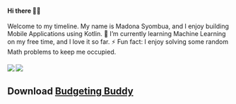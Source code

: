 

<h4 align="left">
 Hi there 👋🏾
</h4>
<p align="left">
Welcome to my timeline. My name is Madona Syombua, and I enjoy building Mobile Applications using Kotlin.
 🌱 I’m currently learning Machine Learning on my free time, and I love it so far.
 ⚡ Fun fact: I enjoy solving some random Math problems to keep me occupied.
<h5 align="left">

![](https://github-readme-stats.vercel.app/api?username=madonahs&show_icons=true&count_private=true&line_height=40)
![](https://github-readme-stats.vercel.app/api/top-langs/?username=madonahs&hide=html)

 ## Download [Budgeting Buddy](https://play.google.com/store/apps/details?id=com.madonasyombua.budgetbuddy)


